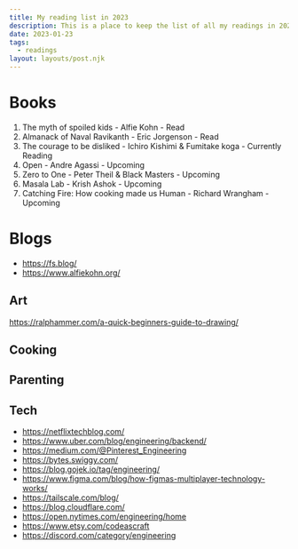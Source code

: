 ```yaml
---
title: My reading list in 2023
description: This is a place to keep the list of all my readings in 2023
date: 2023-01-23
tags:
  - readings
layout: layouts/post.njk
---
```

# Books
1. The myth of spoiled kids - Alfie Kohn - Read
2. Almanack of Naval Ravikanth - Eric Jorgenson - Read
3. The courage to be disliked - Ichiro Kishimi & Fumitake koga - Currently Reading
4. Open - Andre Agassi - Upcoming
5. Zero to One - Peter Theil & Black Masters - Upcoming
6. Masala Lab - Krish Ashok - Upcoming
7. Catching Fire: How cooking made us Human - Richard Wrangham - Upcoming

# Blogs
* https://fs.blog/
* https://www.alfiekohn.org/

## Art
https://ralphammer.com/a-quick-beginners-guide-to-drawing/

## Cooking


## Parenting


## Tech
* https://netflixtechblog.com/
* https://www.uber.com/blog/engineering/backend/
* https://medium.com/@Pinterest_Engineering
* https://bytes.swiggy.com/
* https://blog.gojek.io/tag/engineering/
* https://www.figma.com/blog/how-figmas-multiplayer-technology-works/
* https://tailscale.com/blog/
* https://blog.cloudflare.com/
* https://open.nytimes.com/engineering/home
* https://www.etsy.com/codeascraft
* https://discord.com/category/engineering
